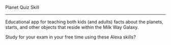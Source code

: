 Planet Quiz Skill

---

Educational app for teaching both kids (and adults) facts about the planets, starts, and other objects that reside within the Milk Way Galaxy.

Study for your exam in your free time using these Alexa skills?

